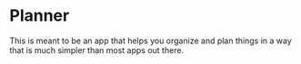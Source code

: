 # Planner

This is meant to be an app that helps you organize and plan things in a way that is much simpler than most apps out there.
